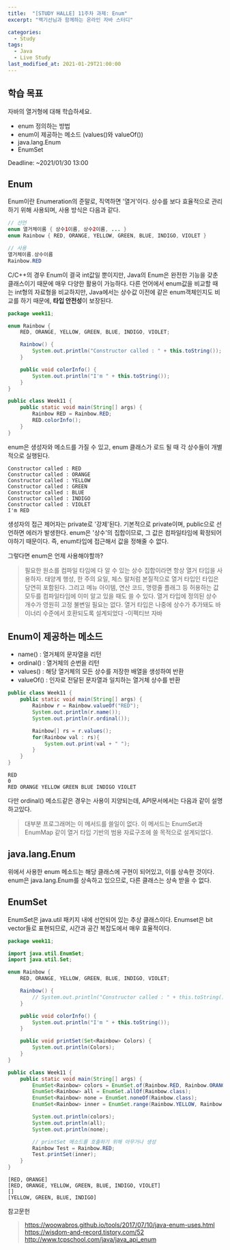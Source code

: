 ```yaml
---
title:  "[STUDY HALLE] 11주차 과제: Enum"
excerpt: "백기선님과 함께하는 온라인 자바 스터디"

categories:
  - Study
tags:
  - Java
  - Live Study
last_modified_at: 2021-01-29T21:00:00
---
```

## 학습 목표
자바의 열거형에 대해 학습하세요.

- enum 정의하는 방법
- enum이 제공하는 메소드 (values()와 valueOf())
- java.lang.Enum
- EnumSet

Deadline: ~2021/01/30 13:00

## Enum
Enum이란 Enumeration의 준말로, 직역하면 '열거'이다. 상수를 보다 효율적으로 관리하기 위해 사용되며, 사용 방식은 다음과 같다.
```java
// 선언
enum 열거체이름 { 상수1이름, 상수2이름, ... }
enum Rainbow { RED, ORANGE, YELLOW, GREEN, BLUE, INDIGO, VIOLET }

// 사용
열거체이름.상수이름
Rainbow.RED
```
C/C++의 경우 Enum이 결국 int값일 뿐이지만, Java의 Enum은 완전한 기능을 갖춘 클래스이기 때문에 매우 다양한 활용이 가능하다. 다른 언어에서 enum값을 비교할 때는 int형의 자료형을 비교하지만, Java에서는 상수값 이전에 같은 enum객체인지도 비교를 하기 때문에, **타입 안전성**이 보장된다.

```java
package week11;

enum Rainbow {
    RED, ORANGE, YELLOW, GREEN, BLUE, INDIGO, VIOLET;

    Rainbow() {
        System.out.println("Constructor called : " + this.toString());
    }

    public void colorInfo() {
        System.out.println("I'm " + this.toString());
    }
}

public class Week11 {
    public static void main(String[] args) {
        Rainbow RED = Rainbow.RED;
        RED.colorInfo();
    }
}
```
enum은 생성자와 메소드를 가질 수 있고, enum 클래스가 로드 될 때 각 상수들이 개별적으로 실행된다.
```
Constructor called : RED
Constructor called : ORANGE
Constructor called : YELLOW
Constructor called : GREEN
Constructor called : BLUE
Constructor called : INDIGO
Constructor called : VIOLET
I'm RED
```
생성자의 접근 제어자는 private로 '강제'된다. 기본적으로 private이며, public으로 선언하면 에러가 발생한다. enum은 '상수'의 집합이므로, 그 값은 컴파일타임에 확정되어야하기 때문이다. 즉, enum타입에 접근해서 값을 정해줄 수 없다.  

그렇다면 enum은 언제 사용해야할까?
> 필요한 원소를 컴파일 타임에 다 알 수 있는 상수 집합이라면 항상 열거 타입을 사용하자.  태양계 행성, 한 주의 요일, 체스 말처럼 본질적으로 열거 타입인 타입은 당연히 포함된다. 그리고 메뉴 아이템, 연산 코드, 명령줄 플래그 등 허용하는 값 모두를 컴파일타임에 이미 알고 있을 때도 쓸 수 있다. 열거 타입에 정의된 상수 개수가 영원히 고정 불변일 필요는 없다. 열거 타입은 나중에 상수가 추가돼도 바이너리 수준에서 호환되도록 설계되었다 -이펙티브 자바


## Enum이 제공하는 메소드
- name() : 열거체의 문자열을 리턴
- ordinal() : 열거체의 순번을 리턴
- values() : 해당 열거체의 모든 상수를 저장한 배열을 생성하여 반환
- valueOf() : 인자로 전달된 문자열과 일치하는 열거체 상수를 반환

```java
public class Week11 {
    public static void main(String[] args) {
        Rainbow r = Rainbow.valueOf("RED");
        System.out.println(r.name());
        System.out.println(r.ordinal());

        Rainbow[] rs = r.values();
        for(Rainbow val : rs){
            System.out.print(val + " ");
        }
    }
}
```
```
RED
0
RED ORANGE YELLOW GREEN BLUE INDIGO VIOLET 
```
다만 ordinal() 메소드같은 경우는 사용이 지양되는데, API문서에서는 다음과 같이 설명하고있다.
> 대부분 프로그래머는 이 메서드를 쓸일이 없다. 이 메서드는 EnumSet과 EnumMap 같이 열거 타입 기반의 범용 자료구조에 쓸 목적으로 설계되었다.

## java.lang.Enum
위에서 사용한 enum 메소드는 해당 클래스에 구현이 되어있고, 이를 상속한 것이다. enum은 java.lang.Enum를 상속하고 있으므로, 다른 클래스는 상속 받을 수 없다.

## EnumSet
EnumSet은 java.util 패키지 내에 선언되어 있는 추상 클래스이다. Enumset은 bit vector들로 표현되므로, 시간과 공간 복잡도에서 매우 효율적이다.
```java
package week11;

import java.util.EnumSet;
import java.util.Set;

enum Rainbow {
    RED, ORANGE, YELLOW, GREEN, BLUE, INDIGO, VIOLET;

    Rainbow() {
        // System.out.println("Constructor called : " + this.toString());
    }

    public void colorInfo() {
        System.out.println("I'm " + this.toString());
    }

    public void printSet(Set<Rainbow> Colors) {
        System.out.println(Colors);
    }
}

public class Week11 {
    public static void main(String[] args) {
        EnumSet<Rainbow> colors = EnumSet.of(Rainbow.RED, Rainbow.ORANGE);
        EnumSet<Rainbow> all = EnumSet.allOf(Rainbow.class);
        EnumSet<Rainbow> none = EnumSet.noneOf(Rainbow.class);
        EnumSet<Rainbow> inner = EnumSet.range(Rainbow.YELLOW, Rainbow.INDIGO);

        System.out.println(colors);
        System.out.println(all);
        System.out.println(none);

        // printSet 메소드를 호출하기 위해 아무거나 생성
        Rainbow Test = Rainbow.RED;
        Test.printSet(inner);
    }
}
```
```
[RED, ORANGE]
[RED, ORANGE, YELLOW, GREEN, BLUE, INDIGO, VIOLET]
[]
[YELLOW, GREEN, BLUE, INDIGO]
```

참고문헌
> https://woowabros.github.io/tools/2017/07/10/java-enum-uses.html  
https://wisdom-and-record.tistory.com/52  
http://www.tcpschool.com/java/java_api_enum